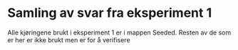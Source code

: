 # Samling av svar fra eksperiment 1
Alle kjøringene brukt i eksperiment 1 er i mappen Seeded.
Resten av de som er her er ikke brukt men er for å verifisere
